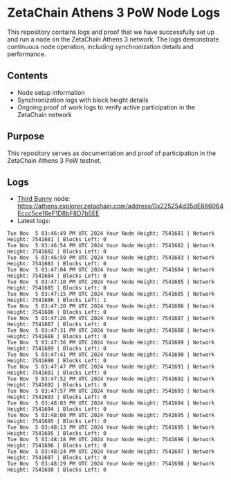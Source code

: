 # ZetaChain Athens 3 PoW Node Logs
This repository contains logs and proof that we have successfully set up and run a node on the ZetaChain Athens 3 network. The logs demonstrate continuous node operation, including synchronization details and performance.

## Contents
- Node setup information
- Synchronization logs with block height details
- Ongoing proof of work logs to verify active participation in the ZetaChain network

## Purpose
This repository serves as documentation and proof of participation in the ZetaChain Athens 3 PoW testnet.

## Logs

- [Third Bunny](https://thirdbunny.xyz/) node: https://athens.explorer.zetachain.com/address/0x225254d35dE666064Eccc5ce16eF1D8bF8D7b5EE
- Latest logs:
```
Tue Nov  5 03:46:49 PM UTC 2024 Your Node Height: 7541681 | Network Height: 7541681 | Blocks Left: 0
Tue Nov  5 03:46:54 PM UTC 2024 Your Node Height: 7541682 | Network Height: 7541682 | Blocks Left: 0
Tue Nov  5 03:46:59 PM UTC 2024 Your Node Height: 7541683 | Network Height: 7541683 | Blocks Left: 0
Tue Nov  5 03:47:04 PM UTC 2024 Your Node Height: 7541684 | Network Height: 7541684 | Blocks Left: 0
Tue Nov  5 03:47:10 PM UTC 2024 Your Node Height: 7541685 | Network Height: 7541685 | Blocks Left: 0
Tue Nov  5 03:47:15 PM UTC 2024 Your Node Height: 7541685 | Network Height: 7541686 | Blocks Left: 1
Tue Nov  5 03:47:20 PM UTC 2024 Your Node Height: 7541686 | Network Height: 7541686 | Blocks Left: 0
Tue Nov  5 03:47:26 PM UTC 2024 Your Node Height: 7541687 | Network Height: 7541687 | Blocks Left: 0
Tue Nov  5 03:47:31 PM UTC 2024 Your Node Height: 7541688 | Network Height: 7541688 | Blocks Left: 0
Tue Nov  5 03:47:36 PM UTC 2024 Your Node Height: 7541689 | Network Height: 7541689 | Blocks Left: 0
Tue Nov  5 03:47:41 PM UTC 2024 Your Node Height: 7541690 | Network Height: 7541690 | Blocks Left: 0
Tue Nov  5 03:47:47 PM UTC 2024 Your Node Height: 7541691 | Network Height: 7541691 | Blocks Left: 0
Tue Nov  5 03:47:52 PM UTC 2024 Your Node Height: 7541692 | Network Height: 7541692 | Blocks Left: 0
Tue Nov  5 03:47:57 PM UTC 2024 Your Node Height: 7541693 | Network Height: 7541693 | Blocks Left: 0
Tue Nov  5 03:48:03 PM UTC 2024 Your Node Height: 7541694 | Network Height: 7541694 | Blocks Left: 0
Tue Nov  5 03:48:08 PM UTC 2024 Your Node Height: 7541695 | Network Height: 7541695 | Blocks Left: 0
Tue Nov  5 03:48:13 PM UTC 2024 Your Node Height: 7541695 | Network Height: 7541695 | Blocks Left: 0
Tue Nov  5 03:48:18 PM UTC 2024 Your Node Height: 7541696 | Network Height: 7541696 | Blocks Left: 0
Tue Nov  5 03:48:24 PM UTC 2024 Your Node Height: 7541697 | Network Height: 7541697 | Blocks Left: 0
Tue Nov  5 03:48:29 PM UTC 2024 Your Node Height: 7541698 | Network Height: 7541698 | Blocks Left: 0
```
